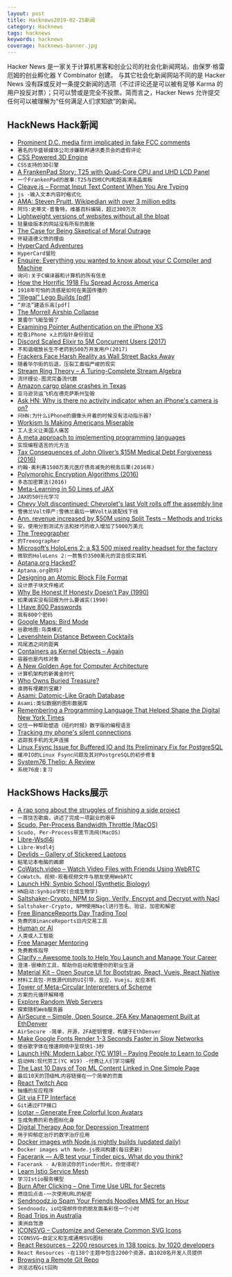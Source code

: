 ```yaml
---
layout: post
title: Hacknews2019-02-25新闻
category: Hacknews
tags: hacknews
keywords: hacknews
coverage: hacknews-banner.jpg
---
```


Hacker News 是一家关于计算机黑客和创业公司的社会化新闻网站，由保罗·格雷厄姆的创业孵化器 Y Combinator 创建。
与其它社会化新闻网站不同的是 Hacker News 没有踩或反对一条提交新闻的选项（不过评论还是可以被有足够 Karma 的用户投反对票）；只可以赞或是完全不投票。简而言之，Hacker News 允许提交任何可以被理解为“任何满足人们求知欲”的新闻。

## HackNews Hack新闻


- [Prominent D.C. media firm implicated in fake FCC comments](https://gizmodo.com/how-an-investigation-of-fake-fcc-comments-snared-a-prom-1832788658)
- `著名的华盛顿媒体公司涉嫌联邦通讯委员会的虚假评论`
- [CSS Powered 3D Engine](https://keithclark.co.uk/labs/css-fps/)
- `CSS支持的3D引擎`
- [A FrankenPad Story: T25 with Quad-Core CPU and UHD LCD Panel](https://kitsunyan.github.io/blog/frankenpad-story.html)
- `一个FrankenPad的故事:T25与四核CPU和超高清液晶面板`
- [Cleave.js – Format Input Text Content When You Are Typing](https://nosir.github.io/cleave.js/)
- `js -输入文本内容时格式化`
- [AMA: Steven Pruitt, Wikipedian with over 3 million edits](https://www.reddit.com/r/IAmA/comments/au2rjb/i_am_steven_pruitt_the_wikipedian_with_over_3/)
- `阿玛:史蒂文·普鲁特，维基百科编辑，超过300万次`
- [Lightweight versions of websites without all the bloat](https://github.com/mdibaiee/awesome-lite-websites)
- `轻量级版本的网站没有所有的膨胀`
- [The Case for Being Skeptical of Moral Outrage](http://nautil.us/blog/the-case-for-being-skeptical-of-moral-outrage)
- `怀疑道德义愤的理由`
- [HyperCard Adventures](http://hypercardadventures.com)
- `HyperCard冒险`
- [Enquire: Everything you wanted to know about your C Compiler and Machine](https://homepages.cwi.nl/~steven/enquire.html)
- `询问:关于C编译器和计算机的所有信息`
- [How the Horrific 1918 Flu Spread Across America](https://www.smithsonianmag.com/history/journal-plague-year-180965222/)
- `1918年可怕的流感是如何在美国传播的`
- [“Illegal” Lego Builds [pdf]](http://bramlambrecht.com/tmp/jamieberard-brickstress-bf06.pdf)
- `“非法”建造乐高[pdf]`
- [The Morrell Airship Collapse](http://berkeleyplaques.org/e-plaque/morrell-airship/?cat=39)
- `莫雷尔飞艇坠毁了`
- [Examining Pointer Authentication on the iPhone XS](https://googleprojectzero.blogspot.com/2019/02/examining-pointer-authentication-on.html?m=1)
- `检查iPhone x上的指针身份验证`
- [Discord Scaled Elixir to 5M Concurrent Users (2017)](https://blog.discordapp.com/scaling-elixir-f9b8e1e7c29b)
- `不和谐缩放长生不老药到500万并发用户(2017)`
- [Frackers Face Harsh Reality as Wall Street Backs Away](https://www.wsj.com/articles/frackers-face-harsh-reality-as-wall-street-backs-away-11551009601)
- `随着华尔街的后退，压裂工面临严峻的现实`
- [Stream Ring Theory – A Turing-Complete Stream Algebra](https://zenodo.org/record/2565243#.XHGlbrqYWc0)
- `流环理论-图灵完备流代数`
- [Amazon cargo plane crashes in Texas](https://www.wsbtv.com/news/breaking-news/amazon-cargo-plane-crashes-in-texas-3-dead/924509495)
- `亚马逊货运飞机在德克萨斯州坠毁`
- [Ask HN: Why is there no activity indicator when an iPhone&#39;s camera is on?](item?id=19239317)
- `问HN:为什么iPhone的摄像头开着的时候没有活动指示器?`
- [Workism Is Making Americans Miserable](https://www.theatlantic.com/ideas/archive/2019/02/religion-workism-making-americans-miserable/583441/)
- `工人主义让美国人痛苦`
- [A meta approach to implementing programming languages](http://rickardlindberg.me/writing/rlmeta/)
- `实现编程语言的元方法`
- [Tax Consequences of John Oliver’s $15M Medical Debt Forgiveness (2016)](https://www.proskauertaxtalks.com/2016/06/last-week-tonight-debt-forgiveness/)
- `约翰·奥利弗1500万美元医疗债务减免的税务后果(2016年)`
- [Polymorphic Encryption Algorithms (2016)](https://www.pelock.com/articles/polymorphic-encryption-algorithms)
- `多态加密算法(2016)`
- [Meta-Learning in 50 Lines of JAX](https://blog.evjang.com/2019/02/maml-jax.html)
- `JAX的50行元学习`
- [Chevy Volt discontinued: Chevrolet&#39;s last Volt rolls off the assembly line](https://www.cbsnews.com/news/chevy-volt-discontinued-chevrolets-last-volt-rolls-off-the-assembly-line/)
- `雪佛兰Volt停产:雪佛兰最后一辆Volt从装配线下线`
- [Ann. revenue increased by $50M using Split Tests – Methods and tricks](http://blog.rootshell.ir/2019/02/how-to-increase-annual-revenue-by-50-million-using-online-experiments-methods-and-tricks/)
- `安。使用分割测试方法和技巧的收入增加了5000万美元`
- [The Treeographer](https://thetreeographer.com/)
- `的Treeographer`
- [Microsoft’s HoloLens 2: a $3,500 mixed reality headset for the factory](https://www.theverge.com/2019/2/24/18235460/microsoft-hololens-2-price-specs-mixed-reality-ar-vr-business-work-features-mwc-2019)
- `微软的HoloLens 2:一款售价3500美元的混合现实耳机`
- [Aptana.org Hacked?](http://aptana.org)
- `Aptana.org砍吗?`
- [Designing an Atomic Block File Format](https://orangejuiceliberationfront.com/designing-an-atomic-block-file-format/)
- `设计原子块文件格式`
- [Why Be Honest If Honesty Doesn’t Pay (1990)](https://hbr.org/1990/09/why-be-honest-if-honesty-doesnt-pay)
- `如果诚实没有回报为什么要诚实(1990)`
- [I Have 800 Passwords](https://shkspr.mobi/blog/2019/02/i-have-800-passwords/)
- `我有800个密码`
- [Google Maps: Bird Mode](https://twitter.com/btaylor/status/1099370126678253569)
- `谷歌地图:鸟类模式`
- [Levenshtein Distance Between Cocktails](https://beta.observablehq.com/@tmcw/cocktail-similarity)
- `鸡尾酒之间的距离`
- [Containers as Kernel Objects – Again](https://lwn.net/SubscriberLink/780364/51230bfb2f59ce05/)
- `容器也是内核对象`
- [A New Golden Age for Computer Architecture](https://m-cacm.acm.org/magazines/2019/2/234352-a-new-golden-age-for-computer-architecture/fulltext)
- `计算机架构的新黄金时代`
- [Who Owns Buried Treasure?](https://www.topic.com/who-owns-buried-treasure)
- `谁拥有埋藏的宝藏?`
- [Asami: Datomic-Like Graph Database](https://github.com/threatgrid/asami/blob/master/README.md)
- `Asami:类似数据的图形数据库`
- [Remembering a Programming Language That Helped Shape the Digital New York Times](https://open.nytimes.com/remembering-a-programming-language-that-helped-shape-the-digital-new-york-times-cd809d707c74)
- `记住一种帮助塑造《纽约时报》数字版的编程语言`
- [Tracking my phone&#39;s silent connections](https://kushaldas.in/posts/tracking-my-phone-s-silent-connections.html)
- `追踪我手机的无声连接`
- [Linux Fsync Issue for Buffered IO and Its Preliminary Fix for PostgreSQL](https://www.percona.com/blog/2019/02/22/postgresql-fsync-failure-fixed-minor-versions-released-feb-14-2019/#FSYNC-ERRORS-ARE-NOW-DETECTED)
- `缓冲IO的Linux Fsync问题及其对PostgreSQL的初步修复`
- [System76 Thelio: A Review](https://nora.codes/post/system76-thelio-a-review/)
- `系统76皮:复习`


## HackShows Hacks展示

- [ A rap song about the struggles of finishing a side project](https://news.ycombinator.com/item?id=19235541)
- `一首饶舌歌曲，讲述了完成一项副业的艰辛`
- [ Scudo, Per-Process Bandwidth Throttle (MacOS)](http://www.murusfirewall.com/forum/viewtopic.php?f=2&amp;t=1919&amp;p=3281#p3281)
- `Scudo, Per-Process带宽节流阀(MacOS)`
- [ Libre-Wsdl4j](https://github.com/librewsdl4j/libre-wsdl4j)
- `Libre-Wsdl4j`
- [ Devlids – Gallery of Stickered Laptops](https://devlids.com)
- `粘笔记本电脑的画廊`
- [ CoWatch.video – Watch Video Files with Friends Using WebRTC](https://cowatch.video/?r=hn)
- `CoWatch。视频-观看视频文件与朋友使用WebRTC`
- [Launch HN: Synbio School (Synthetic Biology)](https://www.synbioschool.com/)
- `HN启动:Synbio学校(合成生物学)`
- [ Saltshaker-Crypto, NPM to Sign, Verify, Encrypt and Decrypt with Nacl](https://www.npmjs.com/package/saltshaker-crypto)
- `Saltshaker-Crypto, NPM使用Nacl进行签名、验证、加密和解密`
- [ Free BinanceReports Day Trading Tool](https://news.ycombinator.com/item?id=19235280)
- `免费的BinanceReports日内交易工具`
- [ Human or AI](https://humanorai.net/)
- `人类或人工智能`
- [ Free Manager Mentoring](https://www.freemanagermentors.com/)
- `免费教练指导`
- [ Clarify – Awesome tools to Help You Launch and Manage Your Career](https://www.clarifyhq.com)
- `澄清-很棒的工具，帮助你启动和管理你的职业生涯`
- [ Material Kit – Open Source UI for Bootstrap, React, Vuejs, React Native](https://github.com/creativetimofficial/material-kit)
- `材料工具包-开放源代码的UI引导，反应，Vuejs，反应本机`
- [ Tower of Meta-Circular Interpreters of Scheme](https://github.com/nukata/little-scheme#tower-of-meta-circular-interpreters)
- `方案的元循环解释塔`
- [ Explore Random Web Servers](https://randomsite.lhackworth.com)
- `探索随机Web服务器`
- [ AirSecure – Simple, Open Source, 2FA Key Management Built at EthDenver](https://github.com/airsecure/airsecure)
- `AirSecure -简单，开源，2FA密钥管理，构建于EthDenver`
- [ Make Google Fonts Render 1-3 Seconds Faster in Slow Networks](https://googlefonts.3perf.com/)
- `使谷歌字体在慢速网络中呈现快1-3秒`
- [Launch HN: Modern Labor (YC W19) – Paying People to Learn to Code](https://news.ycombinator.com/item?id=19227441)
- `启动HN:现代劳工(YC W19) -付费让人们学习编程`
- [ The Last 10 Days of Top ML Content Linked in One Simple Page](https://hype.machlearning.net/)
- `最后10天的顶级ML内容链接在一个简单的页面`
- [ React Twitch App](https://buralog.github.io/react-twitch-app/)
- `抽搐的反应程序`
- [ Git via FTP Interface](https://begriffs.com/posts/2019-02-21-browsing-remote-git.html?hn=42)
- `Git通过FTP接口`
- [ Icotar – Generate Free Colorful Icon Avatars](https://icotar.com)
- `生成免费的彩色图标化身`
- [ Digital Therapy App for Depression Treatment](https://flowneuroscience.com/wp2/app/)
- `用于抑郁症治疗的数字治疗应用`
- [ Docker images wth Node.js nightly builds (updated daily)](https://github.com/vdeturckheim/node_nightly)
- `Docker images wth Node.js夜间构建(每日更新)`
- [ Facerank — A/B test your Tinder pics. What do you think?](https://facerank.app)
- `Facerank - A/B测试你的Tinder照片。你觉得呢?`
- [ Learn Istio Service Mesh](https://learnistio.com)
- `学习Istio服务模型`
- [ Burn After Clicking – One Time Use URL for Secrets](https://github.com/poblahblahblah/burn-after-clicking/)
- `燃烧后点击-一次使用URL的秘密`
- [ Sendnoodz.io Spam Your Friends Noodles MMS for an Hour](https://sendnoodz.io)
- `Sendnoodz。io垃圾邮件你的朋友面条彩信一个小时`
- [ Road Trips in Australia](https://beta3.ingeenee.com)
- `澳洲自驾游`
- [ ICONSVG – Customize and Generate Common SVG Icons](https://iconsvg.xyz/)
- `ICONSVG—自定义和生成通用SVG图标`
- [ React Resources – 2200 resources in 138 topics, by 1020 developers](https://reactresources.com)
- `React Resources -在138个主题中包含2200个资源，由1020名开发人员提供`
- [ Browsing a Remote Git Repo](https://begriffs.com/posts/2019-02-21-browsing-remote-git.html?hn=1)
- `浏览远程Git回购`


